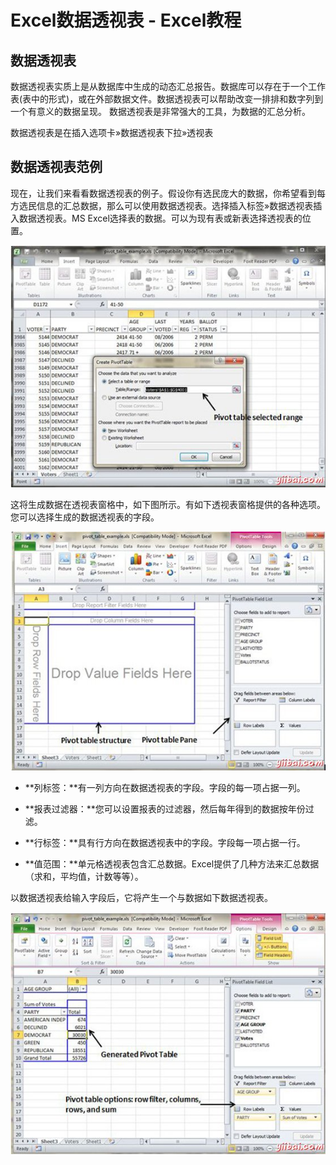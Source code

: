 # Excel数据透视表 - Excel教程

## 数据透视表

数据透视表实质上是从数据库中生成的动态汇总报告。数据库可以存在于一个工作表(表中的形式)，或在外部数据文件。数据透视表可以帮助改变一排排和数字列到一个有意义的数据呈现。 数据透视表是非常强大的工具，为数据的汇总分析。

数据透视表是在插入选项卡»数据透视表下拉»透视表

## 数据透视表范例

现在，让我们来看看数据透视表的例子。假设你有选民庞大的数据，你希望看到每方选民信息的汇总数据，那么可以使用数据透视表。选择插入标签»数据透视表插入数据透视表。MS Excel选择表的数据。可以为现有表或新表选择透视表的位置。

![Pivot Table](../img/1052291121-0.jpg)

这将生成数据在透视表窗格中，如下图所示。有如下透视表窗格提供的各种选项。您可以选择生成的数据透视表的字段。

![Pivot Table Structure](../img/1052296360-1.jpg)

*   **列标签：**有一列方向在数据透视表的字段。字段的每一项占据一列。

*   **报表过滤器：**您可以设置报表的过滤器，然后每年得到的数据按年份过滤。

*   **行标签：**具有行方向在数据透视表中的字段。字段每一项占据一行。

*   **值范围：**单元格透视表包含汇总数据。Excel提供了几种方法来汇总数据（求和，平均值，计数等等）。

以数据透视表给输入字段后，它将产生一个与数据如下数据透视表。

![Pivot Table Example Data](../img/1052292259-2.jpg)

